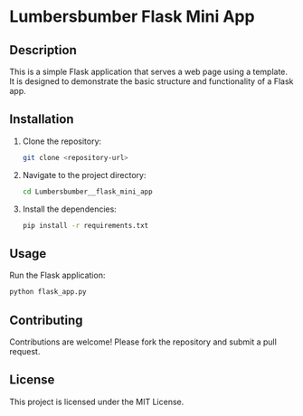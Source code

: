 # Lumbersbumber Flask Mini App

## Description
This is a simple Flask application that serves a web page using a template. It is designed to demonstrate the basic structure and functionality of a Flask app.

## Installation
1. Clone the repository:
   ```bash
   git clone <repository-url>
   ```
2. Navigate to the project directory:
   ```bash
   cd Lumbersbumber__flask_mini_app
   ```
3. Install the dependencies:
   ```bash
   pip install -r requirements.txt
   ```

## Usage
Run the Flask application:
```bash
python flask_app.py
```

## Contributing
Contributions are welcome! Please fork the repository and submit a pull request.

## License
This project is licensed under the MIT License.